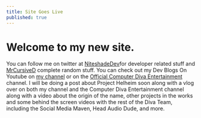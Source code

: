 ```yaml
---
title: Site Goes Live
published: true
---
```


# Welcome to my new site.
You can follow me on twitter at <a href="https://twitter.com/niteshadedev">NiteshadeDev</a>for developer related stuff  and <a href="https://twitter.com/mrcursived">MrCursiveD</a> complete random stuff.
You can check out my Dev Blogs On Youtube on <a href="https://www.youtube.com/channel/UCkPAvYJDxIr8ECM1SSo-hdg">my channel</a> or on the <a href="https://www.youtube.com/channel/UCBckgVewuhJUkSnkulIXQZw%3E">Official Computer Diva Entertainment</a> channel.
I will be doing a post about Project Helheim soon along with a vlog over on both my channel and the Computer Diva Entertainment channel along with a video about the origin of the name, other projects in the works and
some behind the screen videos with the rest of the Diva Team, including the Social Media Maven, Head Audio Dude, and more.
